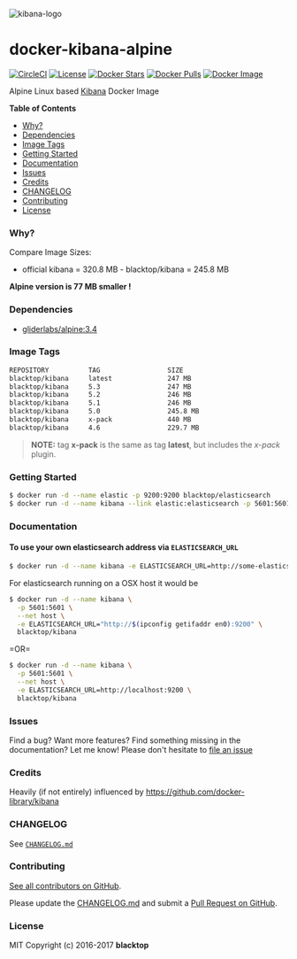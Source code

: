 ![kibana-logo](https://raw.githubusercontent.com/blacktop/docker-kibana-alpine/master/kibana-logo.png)

docker-kibana-alpine
====================

[![CircleCI](https://circleci.com/gh/blacktop/docker-kibana-alpine.png?style=shield)](https://circleci.com/gh/blacktop/docker-kibana-alpine) [![License](http://img.shields.io/:license-mit-blue.svg)](http://doge.mit-license.org) [![Docker Stars](https://img.shields.io/docker/stars/blacktop/kibana.svg)](https://hub.docker.com/r/blacktop/kibana/) [![Docker Pulls](https://img.shields.io/docker/pulls/blacktop/kibana.svg)](https://hub.docker.com/r/blacktop/kibana/) [![Docker Image](https://img.shields.io/badge/docker%20image-247%20MB-blue.svg)](https://hub.docker.com/r/blacktop/kibana/)

Alpine Linux based [Kibana](https://www.elastic.co/products/kibana) Docker Image

**Table of Contents**

-	[Why?](#why)
-	[Dependencies](#dependencies)
-	[Image Tags](#image-tags)
-	[Getting Started](#getting-started)
-	[Documentation](#documentation)
-	[Issues](#issues)
-	[Credits](#credits)
-	[CHANGELOG](#changelog)
-	[Contributing](#contributing)
-	[License](#license)

### Why?

Compare Image Sizes:  
 - official kibana = 320.8 MB - blacktop/kibana = 245.8 MB

**Alpine version is 77 MB smaller !**

### Dependencies

-	[gliderlabs/alpine:3.4](https://index.docker.io/_/gliderlabs/alpine/)

### Image Tags

```bash
REPOSITORY          TAG                 SIZE
blacktop/kibana     latest              247 MB
blacktop/kibana     5.3                 247 MB
blacktop/kibana     5.2                 246 MB
blacktop/kibana     5.1                 246 MB
blacktop/kibana     5.0                 245.8 MB
blacktop/kibana     x-pack              440 MB
blacktop/kibana     4.6                 229.7 MB
```

> **NOTE:** tag **x-pack** is the same as tag **latest**, but includes the *x-pack* plugin.

### Getting Started

```bash
$ docker run -d --name elastic -p 9200:9200 blacktop/elasticsearch
$ docker run -d --name kibana --link elastic:elasticsearch -p 5601:5601 blacktop/kibana
```

### Documentation

#### To use your own elasticsearch address via `ELASTICSEARCH_URL`

```bash
$ docker run -d --name kibana -e ELASTICSEARCH_URL=http://some-elasticsearch:9200 -p 5601:5601 blacktop/kibana
```

For elasticsearch running on a OSX host it would be

```bash
$ docker run -d --name kibana \
  -p 5601:5601 \
  --net host \
  -e ELASTICSEARCH_URL="http://$(ipconfig getifaddr en0):9200" \
  blacktop/kibana
```

=OR=

```bash
$ docker run -d --name kibana \
  -p 5601:5601 \
  --net host \
  -e ELASTICSEARCH_URL=http://localhost:9200 \
  blacktop/kibana
```

### Issues

Find a bug? Want more features? Find something missing in the documentation? Let me know! Please don't hesitate to [file an issue](https://github.com/blacktop/docker-kibana-alpine/issues/new)

### Credits

Heavily (if not entirely) influenced by https://github.com/docker-library/kibana

### CHANGELOG

See [`CHANGELOG.md`](https://github.com/blacktop/docker-kibana-alpine/blob/master/CHANGELOG.md)

### Contributing

[See all contributors on GitHub](https://github.com/blacktop/docker-kibana-alpine/graphs/contributors).

Please update the [CHANGELOG.md](https://github.com/blacktop/docker-kibana-alpine/blob/master/CHANGELOG.md) and submit a [Pull Request on GitHub](https://help.github.com/articles/using-pull-requests/).

### License

MIT Copyright (c) 2016-2017 **blacktop**

